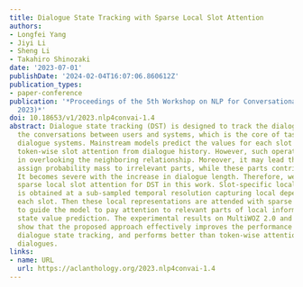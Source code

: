 ```yaml
---
title: Dialogue State Tracking with Sparse Local Slot Attention
authors:
- Longfei Yang
- Jiyi Li
- Sheng Li
- Takahiro Shinozaki
date: '2023-07-01'
publishDate: '2024-02-04T16:07:06.860612Z'
publication_types:
- paper-conference
publication: '*Proceedings of the 5th Workshop on NLP for Conversational AI (NLP4ConvAI
  2023)*'
doi: 10.18653/v1/2023.nlp4convai-1.4
abstract: Dialogue state tracking (DST) is designed to track the dialogue state during
  the conversations between users and systems, which is the core of task-oriented
  dialogue systems. Mainstream models predict the values for each slot with fully
  token-wise slot attention from dialogue history. However, such operations may result
  in overlooking the neighboring relationship. Moreover, it may lead the model to
  assign probability mass to irrelevant parts, while these parts contribute little.
  It becomes severe with the increase in dialogue length. Therefore, we investigate
  sparse local slot attention for DST in this work. Slot-specific local semantic information
  is obtained at a sub-sampled temporal resolution capturing local dependencies for
  each slot. Then these local representations are attended with sparse attention weights
  to guide the model to pay attention to relevant parts of local information for subsequent
  state value prediction. The experimental results on MultiWOZ 2.0 and 2.4 datasets
  show that the proposed approach effectively improves the performance of ontology-based
  dialogue state tracking, and performs better than token-wise attention for long
  dialogues.
links:
- name: URL
  url: https://aclanthology.org/2023.nlp4convai-1.4
---
```

